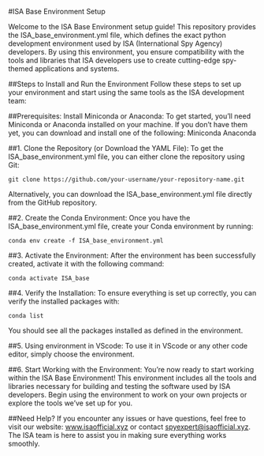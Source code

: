 #ISA Base Environment Setup

Welcome to the ISA Base Environment setup guide! This repository provides the ISA_base_environment.yml file, which defines the exact python development environment used by ISA (International Spy Agency) developers. By using this environment, you ensure compatibility with the tools and libraries that ISA developers use to create cutting-edge spy-themed applications and systems.

##Steps to Install and Run the Environment
Follow these steps to set up your environment and start using the same tools as the ISA development team:

##Prerequisites:
Install Miniconda or Anaconda: To get started, you’ll need Miniconda or Anaconda installed on your machine. If you don’t have them yet, you can download and install one of the following:
Miniconda
Anaconda

##1. Clone the Repository (or Download the YAML File):
To get the ISA_base_environment.yml file, you can either clone the repository using Git:

` git clone https://github.com/your-username/your-repository-name.git `

Alternatively, you can download the ISA_base_environment.yml file directly from the GitHub repository.

##2. Create the Conda Environment:
Once you have the ISA_base_environment.yml file, create your Conda environment by running:

`conda env create -f ISA_base_environment.yml`

##3. Activate the Environment:
After the environment has been successfully created, activate it with the following command:

`conda activate ISA_base`


##4. Verify the Installation:
To ensure everything is set up correctly, you can verify the installed packages with:


`conda list`

You should see all the packages installed as defined in the environment.

##5. Using environment in VScode:
To use it in VScode or any other code editor, simply choose the environment.

##6. Start Working with the Environment:
You’re now ready to start working within the ISA Base Environment! This environment includes all the tools and libraries necessary for building and testing the software used by ISA developers. Begin using the environment to work on your own projects or explore the tools we’ve set up for you.

##Need Help?
If you encounter any issues or have questions, feel free to visit our website: www.isaofficial.xyz or contact spyexpert@isaofficial.xyz. The ISA team is here to assist you in making sure everything works smoothly.

